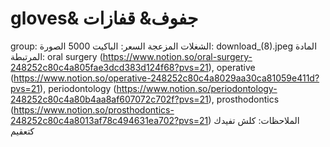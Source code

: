 # gloves& جفوف& قفازات

group: الشغلات المزعجة
السعر: الباكيت 5000
الصورة: download_(8).jpeg
المادة المرتبطة: oral surgery (https://www.notion.so/oral-surgery-248252c80c4a805fae3dcd383d124f68?pvs=21), operative (https://www.notion.so/operative-248252c80c4a8029aa30ca81059e411d?pvs=21), periodontology (https://www.notion.so/periodontology-248252c80c4a80b4aa8af607072c702f?pvs=21), prosthodontics (https://www.notion.so/prosthodontics-248252c80c4a8013af78c494631ea702?pvs=21)
الملاحظات: كلش تفيدك كتعقيم
